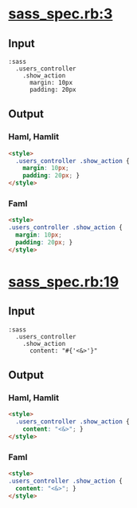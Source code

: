 # [sass\_spec.rb:3](https://github.com/k0kubun/hamlit/blob/master/spec/hamlit/filters/sass_spec.rb#L3)
## Input
```haml
:sass
  .users_controller
    .show_action
      margin: 10px
      padding: 20px

```

## Output
### Haml, Hamlit
```html
<style>
  .users_controller .show_action {
    margin: 10px;
    padding: 20px; }
</style>

```

### Faml
```html
<style>
.users_controller .show_action {
  margin: 10px;
  padding: 20px; }
</style>

```


# [sass\_spec.rb:19](https://github.com/k0kubun/hamlit/blob/master/spec/hamlit/filters/sass_spec.rb#L19)
## Input
```haml
:sass
  .users_controller
    .show_action
      content: "#{'<&>'}"

```

## Output
### Haml, Hamlit
```html
<style>
  .users_controller .show_action {
    content: "<&>"; }
</style>

```

### Faml
```html
<style>
.users_controller .show_action {
  content: "<&>"; }
</style>

```

